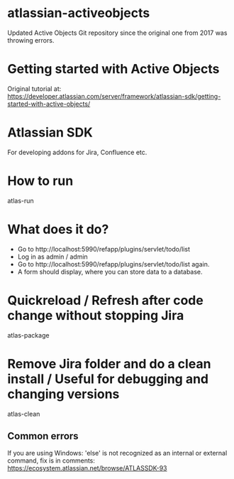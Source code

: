 # atlassian-activeobjects
Updated Active Objects Git repository since the original one from 2017 was throwing errors.

# Getting started with Active Objects
Original tutorial at:
https://developer.atlassian.com/server/framework/atlassian-sdk/getting-started-with-active-objects/

# Atlassian SDK
For developing addons for Jira, Confluence etc.

# How to run
atlas-run

# What does it do?

* Go to http://localhost:5990/refapp/plugins/servlet/todo/list
* Log in as admin / admin
* Go to http://localhost:5990/refapp/plugins/servlet/todo/list again.
* A form should display, where you can store data to a database.

# Quickreload / Refresh after code change without stopping Jira
atlas-package

# Remove Jira folder and do a clean install / Useful for debugging and changing versions
atlas-clean

## Common errors
If you are using Windows: 'else' is not recognized as an internal or external command, fix is in comments: https://ecosystem.atlassian.net/browse/ATLASSDK-93

